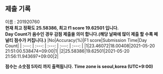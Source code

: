 


  
## 제출 기록  
이름 : 201920760  
**현재 최고 정확도 25.58386, 최고 f1 score 19.62501 입니다.**  
**Day Count가 음수인 경우 감점 제출을 의미 합니다.(해당 날짜에 많이 제출 할 수록 페널티 점수가 커집니다.)**
|No|Accuracy(%)|F1 score|Submission Time|Day Count|
| :---: | :---: | :---: | :---: | :---: |
|1|23.46072|18.00408|2021-05-20 21:51:00.538474+09:00|1|
|2|25.58386|19.62501|2021-05-20 21:56:11.943697+09:00|2|


**점수는 소숫점 5자리 까지 출력됩니다.**
**Time zone is seoul,korea (UTC+9:00)**
